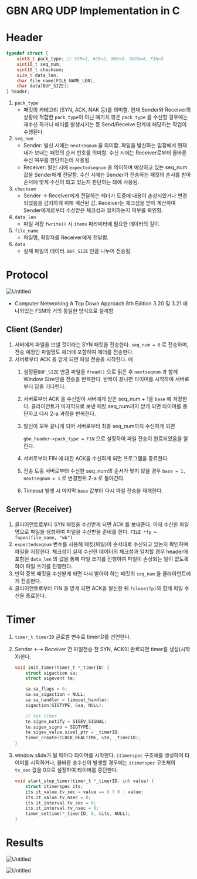 # GBN ARQ UDP Implementation in C

# Header

```c
typedef struct {
    uint8_t pack_type; // SYN=1, ACK=2, NAK=3, DATA=4, FIN=5
    uint16_t seq_num;
    uint16_t checksum;
    size_t data_len;
    char file_name[FILE_NAME_LEN];
    char data[BUF_SIZE];
} header;
```

1. `pack_type`
    - 패킷의 카테고리 (SYN, ACK, NAK 등)를 의미함. 현재 Sender와 Receiver의 상황에 적합한 `pack_type`이 아닌 예기치 않은 `pack_type` 을 수신할 경우에는 재수신 하거나 에러를 발생시키는 등 Send/Receive 단계에 해당하는 작업이 수행된다.
2. `seq_num`
    - Sender: 발신 시에는 `nextseqnum` 을 의미함. 파일을 발신하는 입장에서 현재 내가 보내는 패킷의 순서 번호를 의미함. 수신 시에는 Receiver로부터 올바른 수신 여부를 판단하는데 사용됨.
    - Receiver: 발신 시에 `expectedseqnum` 을 의미하며 예상하고 있는 seq_num 값을 Sender에게 전달함. 수신 시에는 Sender가 전송하는 패킷의 순서를 받아 순서에 맞게 수신이 되고 있는지 판단하는 데에 사용됨.
3. `checksum`
    - Sender → Receiver에게 전달하는 헤더가 도중에 내용이 손상되었거나 변경되었음을 감지하게 위해 계산된 값. Receiver는 체크섬을 받아 계산하여 Sender에게로부터 수신받은 체크섬과 일치하는지 여부를 확인함.
4. `data_len`
    - 파일 저장 `fwrite()` 시 `items` 파라미터에 필요한 데이터의 길이.
5. `file_name`
    - 파일명, 확장자를 Receiver에게 전달함.
6. `data`
    - 실제 파일의 데이터. `BUF_SIZE` 만큼 나누어 전송됨.

# Protocol

![Untitled](assets/Untitled.png)

- Computer Networking A Top Down Approach 8th Edition 3.20 및 3.21 에 나와있는 FSM와 거의 동일한 방식으로 설계함

## Client (Sender)

1. 서버에게 파일을 보낼 것이라는 SYN 패킷을 전송한다. `seq_num = 0` 로 전송하며, 전송 예정인 파일명도 헤더에 포함하여 헤더를 전송한다.
2. 서버로부터 ACK 을 받게 되면 파일 전송을 시작한다. 에
    1. 설정된`BUF_SIZE` 만큼 파일을 `fread()` 으로 읽은 후 `nextseqnum` 과 함께 Window Size만큼 전송을 반복한다. 반복이 끝나면 타이머를 시작하여 서버로부터 답을 기다린다.
    2. 서버로부터 ACK 을 수신받아 서버에게 받은 seq_num + 1을 `base` 에 저장한다. 클라이언트가 마지막으로 보낸 패킷 seq_num까지 받게 되면 타이머를 중단하고 다시 2-a 과정을 반복한다.
    3. 발신이 모두 끝나게 되어 서버로부터 최종 seq_num까지 수신하게 되면

       `gbn_header->pack_type = FIN` 으로 설정하여 파일 전송이 완료되었음을 알린다.

    4. 서버로부터 FIN 에 대한 ACK을 수신하게 되면 프로그램을 종료한다.
    5. 전송 도중 서버로부터 수신한 seq_num의 순서가 맞지 않을 경우 `base = 1, nextseqnum = 1` 로 변경한뒤 2-a 로 돌아간다.
    6. Timeout 발생 시 마지막 `base` 값부터 다시 파일 전송을 재개한다.

## Server (Receiver)

1. 클라이언트로부터 SYN 패킷을 수신받게 되면 ACK 를 보내준다. 이때 수신한 파일명으로 파일을 생성하여 파일을 수신받을 준비를 한다. `FILE *fp = fopen(file_name, "wb")`
2. `expectedseqnum` 변수를 사용해 패킷(파일)이 순서대로 수신되고 있는지 확인하며 파일을 저장한다. 체크섬이 실제 수신한 데이터의 체크섬과 일치할 경우 header에 포함된 `data_len` 의 값을 통해 파일 쓰기를 진행하여 파일이 손상되는 일이 없도록 하여 파일 쓰기를 진행한다.
3. 만약 중복 패킷을 수신받게 되면 다시 받아야 하는 패킷의 `seq_num` 을 클라이언트에게 전송한다.
4. 클라이언트로부터 FIN 을 받게 되면 ACK을 발신한 뒤 `fclose(fp)`와 함께 파일 수신을 종료한다.

# Timer

1. `timer_t timerID` 글로벌 변수로 timerID를 선언한다.
2. Sender ←→ Receiver 간 파일전송 전 SYN, ACK이 완료되면 timer를 생성(시작X)한다.

    ```c
    void init_timer(timer_t *_timerID) {
        struct sigaction sa;
        struct sigevent te;
    
        sa.sa_flags = 0;
        sa.sa_sigaction = NULL;
        sa.sa_handler = timeout_handler;
        sigaction(SIGTYPE, &sa, NULL);
    
        // Set timer
        te.sigev_notify = SIGEV_SIGNAL;
        te.sigev_signo = SIGTYPE;
        te.sigev_value.sival_ptr = _timerID;
        timer_create(CLOCK_REALTIME, &te, _timerID);
    }
    ```

3. window slide가 될 때마다 타이머를 시작한다. `itimerspec` 구조체를 생성하여 타이머를 시작하거나, 올바른 송수신이 발생할 경우에는 `itimerspec` 구조체의 `tv_sec` 값을 0으로 설정하여 타이머를 중단한다.

    ```c
    void start_stop_timer(timer_t *_timerID, int value) {
        struct itimerspec its;
        its.it_value.tv_sec = value == 0 ? 0 : value;
        its.it_value.tv_nsec = 0;
        its.it_interval.tv_sec = 0;
        its.it_interval.tv_nsec = 0;
        timer_settime(*_timerID, 0, &its, NULL);
    }
    ```


# Results

![Untitled](assets/Untitled%201.png)

![Untitled](assets/Untitled%202.png)